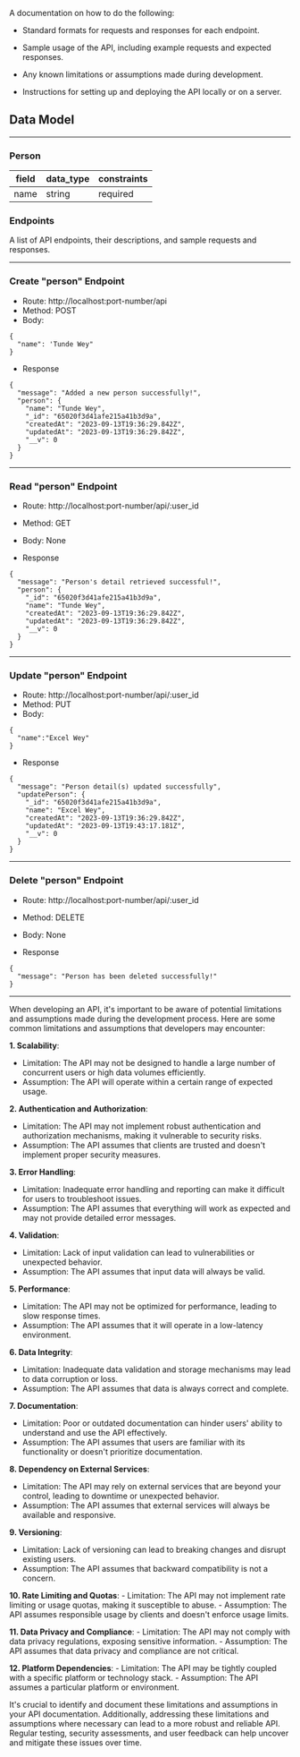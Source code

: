A documentation on how to do the following:

- Standard formats for requests and responses for each endpoint.

- Sample usage of the API, including example requests and expected responses.

- Any known limitations or assumptions made during development.

- Instructions for setting up and deploying the API locally or on a server.

## Data Model

---

### Person

| field | data_type | constraints |
| ----- | --------- | ----------- |
| name  | string    | required    |

### Endpoints

A list of API endpoints, their descriptions, and sample requests and responses.

---

### Create "person" Endpoint

- Route: http://localhost:port-number/api
- Method: POST
- Body:

```
{
  "name": 'Tunde Wey"
}
```

- Response

```
{
  "message": "Added a new person successfully!",
  "person": {
    "name": "Tunde Wey",
    "_id": "65020f3d41afe215a41b3d9a",
    "createdAt": "2023-09-13T19:36:29.842Z",
    "updatedAt": "2023-09-13T19:36:29.842Z",
    "__v": 0
  }
}
```

---

### Read "person" Endpoint

- Route: http://localhost:port-number/api/:user_id
- Method: GET
- Body: None

- Response

```
{
  "message": "Person's detail retrieved successful!",
  "person": {
    "_id": "65020f3d41afe215a41b3d9a",
    "name": "Tunde Wey",
    "createdAt": "2023-09-13T19:36:29.842Z",
    "updatedAt": "2023-09-13T19:36:29.842Z",
    "__v": 0
  }
}
```

---

### Update "person" Endpoint

- Route: http://localhost:port-number/api/:user_id
- Method: PUT
- Body:

```
{
  "name":"Excel Wey"
}
```

- Response

```
{
  "message": "Person detail(s) updated successfully",
  "updatePerson": {
    "_id": "65020f3d41afe215a41b3d9a",
    "name": "Excel Wey",
    "createdAt": "2023-09-13T19:36:29.842Z",
    "updatedAt": "2023-09-13T19:43:17.181Z",
    "__v": 0
  }
}
```

---

### Delete "person" Endpoint

- Route: http://localhost:port-number/api/:user_id
- Method: DELETE
- Body: None

- Response

```
{
  "message": "Person has been deleted successfully!"
}
```

---

When developing an API, it's important to be aware of potential limitations and assumptions made during the development process. Here are some common limitations and assumptions that developers may encounter:

**1. Scalability**:

- Limitation: The API may not be designed to handle a large number of concurrent users or high data volumes efficiently.
- Assumption: The API will operate within a certain range of expected usage.

**2. Authentication and Authorization**:

- Limitation: The API may not implement robust authentication and authorization mechanisms, making it vulnerable to security risks.
- Assumption: The API assumes that clients are trusted and doesn't implement proper security measures.

**3. Error Handling**:

- Limitation: Inadequate error handling and reporting can make it difficult for users to troubleshoot issues.
- Assumption: The API assumes that everything will work as expected and may not provide detailed error messages.

**4. Validation**:

- Limitation: Lack of input validation can lead to vulnerabilities or unexpected behavior.
- Assumption: The API assumes that input data will always be valid.

**5. Performance**:

- Limitation: The API may not be optimized for performance, leading to slow response times.
- Assumption: The API assumes that it will operate in a low-latency environment.

**6. Data Integrity**:

- Limitation: Inadequate data validation and storage mechanisms may lead to data corruption or loss.
- Assumption: The API assumes that data is always correct and complete.

**7. Documentation**:

- Limitation: Poor or outdated documentation can hinder users' ability to understand and use the API effectively.
- Assumption: The API assumes that users are familiar with its functionality or doesn't prioritize documentation.

**8. Dependency on External Services**:

- Limitation: The API may rely on external services that are beyond your control, leading to downtime or unexpected behavior.
- Assumption: The API assumes that external services will always be available and responsive.

**9. Versioning**:

- Limitation: Lack of versioning can lead to breaking changes and disrupt existing users.
- Assumption: The API assumes that backward compatibility is not a concern.

**10. Rate Limiting and Quotas**: - Limitation: The API may not implement rate limiting or usage quotas, making it susceptible to abuse. - Assumption: The API assumes responsible usage by clients and doesn't enforce usage limits.

**11. Data Privacy and Compliance**: - Limitation: The API may not comply with data privacy regulations, exposing sensitive information. - Assumption: The API assumes that data privacy and compliance are not critical.

**12. Platform Dependencies**: - Limitation: The API may be tightly coupled with a specific platform or technology stack. - Assumption: The API assumes a particular platform or environment.

It's crucial to identify and document these limitations and assumptions in your API documentation. Additionally, addressing these limitations and assumptions where necessary can lead to a more robust and reliable API. Regular testing, security assessments, and user feedback can help uncover and mitigate these issues over time.
